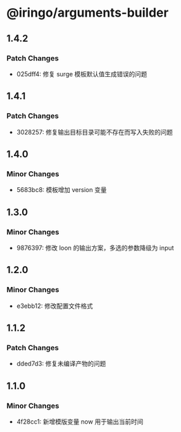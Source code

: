 # @iringo/arguments-builder

## 1.4.2

### Patch Changes

- 025dff4: 修复 surge 模板默认值生成错误的问题

## 1.4.1

### Patch Changes

- 3028257: 修复输出目标目录可能不存在而写入失败的问题

## 1.4.0

### Minor Changes

- 5683bc8: 模板增加 version 变量

## 1.3.0

### Minor Changes

- 9876397: 修改 loon 的输出方案，多选的参数降级为 input

## 1.2.0

### Minor Changes

- e3ebb12: 修改配置文件格式

## 1.1.2

### Patch Changes

- dded7d3: 修复未编译产物的问题

## 1.1.0

### Minor Changes

- 4f28cc1: 新增模版变量 now 用于输出当前时间
